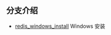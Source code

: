 ## 分支介绍

- [redis_windows_install](https://github.com/amoswdh/Redis-Help/tree/redis_windows_install) Windows 安装

